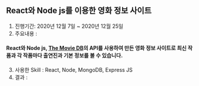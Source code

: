 ## React와 Node js를 이용한 영화 정보 사이트

1. 진행기간: 2020년 12월 7일 ~ 2020년 12월 25일
2. 주요내용 : 
#### React와 Node js, [The Movie DB](https://www.themoviedb.org/?language=ko)의 API를 사용하여 만든 영화 정보 사이트로 최신 작품과 각 작품마다 출연진과 기본 정보를 볼 수 있습니다.
3. 사용한 Skill : React, Node, MongoDB, Express JS 
4. 결과 : 
